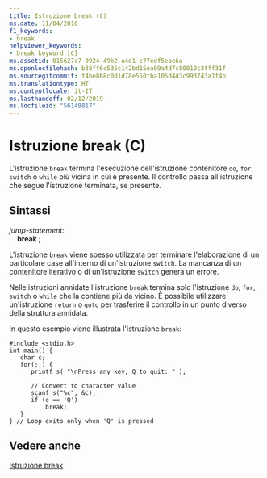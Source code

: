 ```yaml
---
title: Istruzione break (C)
ms.date: 11/04/2016
f1_keywords:
- break
helpviewer_keywords:
- break keyword [C]
ms.assetid: 015627c7-0924-49b2-a4d1-c77edf5eae6a
ms.openlocfilehash: b38ff6c535c142bd15ea09a4d7c80010c3fff31f
ms.sourcegitcommit: f4be868c0d1d78e550fba105d4d3c993743a1f4b
ms.translationtype: HT
ms.contentlocale: it-IT
ms.lasthandoff: 02/12/2019
ms.locfileid: "56149817"
---
```

# <a name="break-statement-c"></a>Istruzione break (C)

L'istruzione `break` termina l'esecuzione dell'istruzione contenitore `do`, `for`, `switch` o `while` più vicina in cui è presente. Il controllo passa all'istruzione che segue l'istruzione terminata, se presente.

## <a name="syntax"></a>Sintassi

*jump-statement*:<br/>
&nbsp;&nbsp;&nbsp;&nbsp;**break ;**

L'istruzione `break` viene spesso utilizzata per terminare l'elaborazione di un particolare case all'interno di un'istruzione `switch`. La mancanza di un contenitore iterativo o di un'istruzione `switch` genera un errore.

Nelle istruzioni annidate l'istruzione `break` termina solo l'istruzione `do`, `for`, `switch` o `while` che la contiene più da vicino. È possibile utilizzare un'istruzione `return` o `goto` per trasferire il controllo in un punto diverso della struttura annidata.

In questo esempio viene illustrata l'istruzione `break`:

```
#include <stdio.h>
int main() {
   char c;
   for(;;) {
      printf_s( "\nPress any key, Q to quit: " );

      // Convert to character value
      scanf_s("%c", &c);
      if (c == 'Q')
          break;
   }
} // Loop exits only when 'Q' is pressed
```

## <a name="see-also"></a>Vedere anche

[Istruzione break](../cpp/break-statement-cpp.md)
